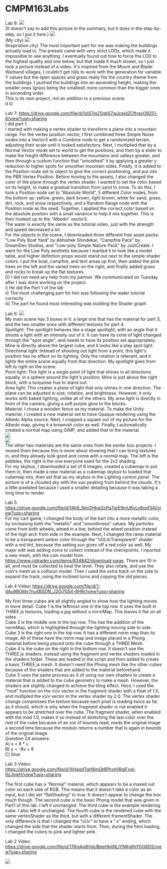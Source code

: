 # CMPM163Labs
Lab 8: ![](lab8/TutorialCity.png)<br/>
(It doesn't say to add this picture in the summary, but it does in the step-by-step, so I put it here.)
![](lab8/CreativeCity.jpg)<br/>
(My city)
![](lab8/MnBCity.jpg)<br/>
(Inspiration city)
The most important part for me was making the buildings actually load in.  The presets came with very strict LODs, which made it impossible to see anything.  I eventually found out how to force the LOD to the highest quality and one below, but that made it much slower, so I just took a picture instead of a video.  It's inspired from the Mount and Blade: Warband villages, I couldn't get hills to work with the generation for variable Y values but the open spaces and grass really fits the country theme from the buildings.  I pushed the buildings into an ascending height, making the smaller ones (grass being the smallest) more common than the bigger ones in ascending order.  <br/>
This is its own project, not an addition to a previous scene.  <br/>
d ii)

Lab 7: https://drive.google.com/file/d/1zlS7iqZSqb57wJcejdZCftravO9251-6/view?usp=sharing <br/>
I did part 1. <br/>
I started with making a vertex shader to transform a plane into a mountain range.  For the vertex position vector, I first combined three Simple Noise nodes into a Vector3 with a Combine node to get a randomized terrain, adjusting their scale until it looked satisfactory.  Next, I multiplied that by a Normal Vector mode set to world to get the positions, and then by a slider to make the hieght difference between the mountains and valleys greater, and then through a custom function that "smoothed" it by applying a greater y reduction to higher spots for smoother mountain sides.  Finally, it is added to the Position node set to object to give the correct positioning, and put into the PBR Vertex Position.  Before moving to the assets, I also changed the color of the plane through the vertex shader.  I wanted to set the color based on its height, to make a gradual transition from sand to snow.  To do this, I took a Position node set to "Absolute World", 5 different Color nodes, from the bottom up: yellow, green, dark brown, light brown, white for sand, grass, dirt, rock, and snow respectively, and a Random Range node with the Position node as the seed.  Together, I applied the correct color based on the absolute position with a small variance to help it mix together.  This is then hooked up to the "Albedo" vector3. <br/>
The water is exactly the same as the tutorial video, just with the strength and speed decreased a lot. <br/>
For the objects in the scene, I downloaded three different free asset packs: "Low Poly Boat Yard" by Abhishek Shindekar, "Campfire Pack" by DreamDev Studios, and "Low-poly Simple Nature Pack" by JustCreate.  I went for the Low Poly aesthetic because I wanted it to look like a model table, and higher definition props would stand out next to the simple shader colors.  I put the boat, campfire, and tent areas up first, then added the pine trees on the left and the varied trees on the right, and finally added grass and rocks to break up the flat textures. <br/>
D) I did not need any help from my partner.  We communicated on Tuesday after I was done working on the project.<br/>
i) He did the Part 1 of the lab<br/>
ii) The most challenging part for him was following the water tutorial correctly <br/>
iii) The part he found most interesting was building the Shader graph<br/>



Lab 6: ![](lab6/boxenoxen.png)<br/>
My main scene has 3 boxes in it: a large one that has the material for part 3, and the two smaller ones with different textures for part 4. <br/>
Spotlight: The spotlight behaves like a stage spotlight, with an angle that it shoots a light with an intensity out of it.  It can have its cone of light changed through the "spot angle", and needs to have its position set appropriately.  Mine is directly above the largest cube, and it looks like a play spot light. <br/>
Directional light: Instead of shooting out light from a point, this light's position has no effect on its lighting.  Only the rotation is relevant, and it lights the entire scene equally from that direction. My spotlight goes from left to right on the scene. <br/>
Point light: This light is a single point of light that shines in all directions equally, in a sphere around the light's position.  Mine is just above the right block, with a turquoise hue to stand out. <br/>
Area light: This creates a plane of light that only shines in one direction.  The plane can be adjusted in size, rotation, and brightness.  However, it only works with baked lighting, unlike all of the others.  My area light is directly in front of the camera, giving a soft purple glow to the blocks. <br/>
Material:  I chose a wooden fence as my material.  To make the Unity material, I created a new material set to have Opaque rendering using the Albedo Alpha source.  Next, I cropped a square out of my picture for the Albedo map, giving it a brownish color as well.  Finally, I automatically created a normal map using GIMP, and added that to the material. <br/>
![](lab6/woodfence.jpg) <br/>
![](lab6/woodmaterial.png) <br/>
The other two materials are the same ones from the eariler box projects.  I reused them because this is more about showing that I can bring textures in, and they already look good and come with a normal map.  The left is the pebbles, the right is the one everyone used for the 2x2 shading.<br/>
For my skybox, I downloaded a set of 6 images, created a cubemap to put them in, then made a new material as a cubemap skybox to loaded that cubemap into, then set that as my skybox in the Lighting control panel.  The picture is of a clouded sky with the sun peaking from behind the clouds.  It's a little pixelated because I used a smaller detailing because it was taking a long time to render. <br/>

Lab 5: https://drive.google.com/file/d/14h9_NmOHkwZoPa7grE9mUKvLv8vpf34j/view?usp=sharing <br/>
For my cart game, I changed the body of the kart into a more metallic color, by increasing both the "metallic" and "smoothness" values.  My particles come from both wheels, aimed in a low, behind the wheel position instead of the high arch from side in the example. Next, I changed the ramp material to be a transparent amber color through the "UI/Lit/Transparent" shader with a red tint, because the setting sun gives off a red color as well. My major edit was adding coins to collect instead of the checkpoints. I inported a new mesh, with the coin model from https://www.cgtrader.com/items/834842/download-page.  There are 10 in all, and must be collected to beat the level. They also rotate, and use the coin's mesh as a collision model.  Then I used the extra track on the side to expand the track, using the inclined turns and copying the old pieces.  <br/>

Lab 4 Video: https://drive.google.com/file/d/1-dAu9BOkkr7nu4BSDN_J2Gj70S4-8HRr/view?usp=sharing

My first three cubes are all slightly angled to show how the lighting moves in more detail.
Cube 1 is the leftmost one in the top row.  It uses the built in THREE.js textures, loading a jpg without a normMap. This leaves it flat on all sides<br/>
Cube 2 is the middle one in the top row.  This has the addition of the normMap, which is highlighted through the lighting moving side to side.<br/>
Cube 3 is the right one in the top row.  It has a different norm map than its image.  All of these have the norm map and image placed in a Phong material before being placed onto the cube through a THREE Mesh.<br/>
Cube 4 is the cube on the right in the bottom row.  It doesn't use the THREE.js shaders, instead using the fragment and vertex shaders loaded in the shaders folder.  These are loaded in the script and then added to create a basic THREE.js mesh.  It doesn't need the Phong mesh like the other cubes because of the shaders that are added to the material beforehand.<br/>
Cube 5 uses the same process as 4 of using our own shaders to create a material that is added to the cube geometry to make a mesh.  However, the shaders are slightly changed to achieve the tiling effect.  Here, I used the "mod" function on the vUv vector in the fragment shader with a float of 1.0, and multipled the vUv vector in the vertex shader by 2.0.  The vertex shader change compresses the texture because each pixel is reading twice as far as it should, which is why when the fragment shader is not enabled it appears to be stretched over the cube.  The fragment shader, when enabled with the mod 1.0, makes it so instead of stretching the last color over the rest of the cube because of an out of bounds read, reads the original image a second time because the modulo returns a number that is again in bounds of the original image.<br/>
Question 24 answers:<br/>
A) x = 8 * u<br/>
B) y = -8v + 8<br/>
C) blue<br/>

Lab 3 Video: https://drive.google.com/file/d/1tHqgdTgH8mQt6PhxtHRgjFxgl-9zJmkH/view?usp=sharing

The first cube has a "Normal" material, which appears to be a maxed out color on each side of RGB.  This means that it doesn't take a color as an input, but I did set "flatShading" to true.  It doesn't appear to change the box much though.
The second cube is the basic Phong model that was given in Part1 of this lab.  I left it unchanged.
The third cube is the example rendering cube.  I also left it unchanged.
The fourth cube is the rendered cube with the same vertexShader as the third, but with a different framentShader.  The only difference is that I changed the "vUv" to have a ".x" ending, which changed the side that the shader starts from. Then, during the html loading, I changed the colors to pink and lighter pink.


Lab 2 Video: https://drive.google.com/file/d/176isAq8VgUBeeHbjlNLlYNKg6hYGG6DS/view?usp=sharing

![](Lab2Objects.png)

